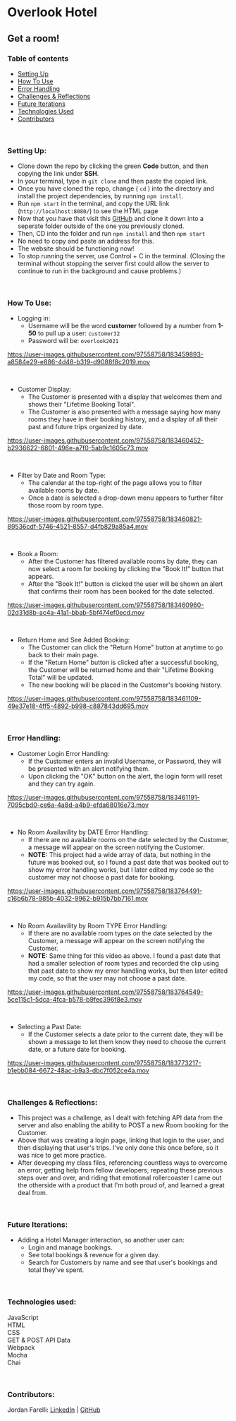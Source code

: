 # Overlook Hotel

## Get a room!

### Table of contents
* [Setting Up](#setup)
* [How To Use](#how)
* [Error Handling](#error)
* [Challenges & Reflections](#challenges)
* [Future Iterations](#future)
* [Technologies Used](#tech)
* [Contributors](#contributors)

<br>

### Setting Up: <a name="setup"></a>

* Clone down the repo by clicking the green **Code** button, and then copying the link under **SSH**.
* In your terminal, type in `git clone` and then paste the copied link.
* Once you have cloned the repo, change ( `cd` ) into the directory and install the project dependencies, by running `npm install`.
* Run `npm start` in the terminal, and copy the URL link (`http://localhost:8080/`) to see the HTML page 
* Now that you have that visit this [GitHub](https://github.com/turingschool-examples/overlook-api) and clone it down into a seperate folder outside of the one you previously cloned.
* Then, CD into the folder and run `npm install` and then `npm start`
* No need to copy and paste an address for this.
* The website should be functioning now!
* To stop running the server, use Control + C in the terminal. (Closing the terminal without stopping the server first could allow the server to continue to run in the background and cause problems.)

<br>

### How To Use: <a name="how"></a>

* Logging in:
    * Username will be the word **customer** followed by a number from **1-50** to pull up a user: `customer32`
    * Password will be: `overlook2021`

https://user-images.githubusercontent.com/97558758/183459893-a8584e29-e886-4d48-b319-d9088f8c2019.mov

<br>

* Customer Display:
    * The Customer is presented with a display that welcomes them and shows their "Lifetime Booking Total".
    * The Customer is also presented with a message saying how many rooms they have in their booking history, and a display of all their past and future trips organized by date.

https://user-images.githubusercontent.com/97558758/183460452-b2936622-6801-496e-a7f0-5ab9c1605c73.mov

<br>

* Filter by Date and Room Type:
    * The calendar at the top-right of the page allows you to filter available rooms by date.
    * Once a date is selected a drop-down menu appears to further filter those room by room type.

https://user-images.githubusercontent.com/97558758/183460821-89536cdf-5746-4521-8557-d4fb829a85a4.mov

<br>

* Book a Room:
    * After the Customer has filtered available rooms by date, they can now select a room for booking by clicking the "Book It!" button that appears.
    * After the "Book It!" button is clicked the user will be shown an alert that confirms their room has been booked for the date selected.

https://user-images.githubusercontent.com/97558758/183460960-02d31d8b-ac4a-41a1-bbab-5bf474ef0ecd.mov

<br>

* Return Home and See Added Booking:
    * The Customer can click the "Return Home" button at anytime to go back to their main page.
    * If the "Return Home" button is clicked after a successful booking, the Customer will be returned home and their "Lifetime Booking Total" will be updated.
    * The new booking will be placed in the Customer's booking history.

https://user-images.githubusercontent.com/97558758/183461109-49e37e18-4ff5-4892-b998-c887843dd695.mov

<br>

### Error Handling: <a name="error"></a>

* Customer Login Error Handling:
    * If the Customer enters an invalid Username, or Password, they will be presented with an alert notifying them.
    * Upon clicking the "OK" button on the alert, the login form will reset and they can try again.

https://user-images.githubusercontent.com/97558758/183461191-7095cbd0-ce6a-4a8d-a4b9-efda68016e73.mov

<br>

* No Room Availavility by DATE Error Handling: 
    * If there are no available rooms on the date selected by the Customer, a message will appear on the screen notifying the Customer.
    * **NOTE:** This project had a wide array of data, but nothing in the future was booked out, so I found a past date that was booked out to show my error handling works, but I later edited my code so the customer may not choose a past date for booking.

https://user-images.githubusercontent.com/97558758/183764491-c16b6b78-985b-4032-9962-b915b7bb7161.mov

<br>

* No Room Availavility by Room TYPE Error Handling: 
    * If there are no available room types on the date selected by the Customer, a message will appear on the screen notifying the Customer.
    * **NOTE:** Same thing for this video as above. I found a past date that had a smaller selection of room types and recorded the clip using that past date to show my error handling works, but then later edited my code, so that the user may not choose a past date.

https://user-images.githubusercontent.com/97558758/183764549-5ce115c1-5dca-4fca-b578-b9fec396f8e3.mov

<br>

* Selecting a Past Date:
    * If the Customer selects a date prior to the current date, they will be shown a message to let them know they need to choose the current date, or a future date for booking.

https://user-images.githubusercontent.com/97558758/183773217-b1ebb084-6672-48ac-b9a3-dbc7f052ce4a.mov

<br>

### Challenges & Reflections: <a name="challenges"></a>
* This project was a challenge, as I dealt with fetching API data from the server and also enabling the ability to POST a new Room booking for the Customer. 
* Above that was creating a login page, linking that login to the user, and then displaying that user's trips. I've only done this once before, so it was nice to get more practice.
* After deveoping my class files, referencing countless ways to overcome an error, getting help from fellow developers, repeating these previous steps over and over, and riding that emotional rollercoaster I came out the otherside with a product that I'm both proud of, and learned a great deal from.

<br>

### Future Iterations: <a name="future"></a>
* Adding a Hotel Manager interaction, so another user can:
    * Login and manage bookings.
    * See total bookings & revenue for a given day.
    * Search for Customers by name and see that user's bookings and total they've spent.

<br>

### Technologies used:<br><a name="tech"></a>
JavaScript<br>
HTML<br>
CSS<br>
GET & POST API Data<br>
Webpack<br>
Mocha<br>
Chai<br>

<br>


### Contributors: <a name="contributors"></a>

Jordan Farelli: [LinkedIn](https://www.linkedin.com/in/jordan-farelli/) | [GitHub](https://github.com/jfarelli)
